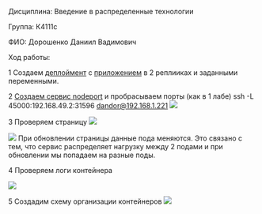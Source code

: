Дисциплина: Введение в распределенные технологии

Группа: К4111с

ФИО: Дорошенко Даниил Вадимович

Ход работы:

1 Создаем [деплоймент](https://github.com/Dandor1304/k8s-labs/blob/develop/lab2/lab2/itdt-deployments.yaml) с [приложением](https://hub.docker.com/r/ifilyaninitmo/itdt-contained-frontend) в 2 реплииках и заданными переменными.

2 [Создаем сервис nodeport](https://github.com/Dandor1304/k8s-labs/blob/develop/lab2/lab2/itdt-nodeport.yaml) и пробрасываем порты (как в 1 лабе)
ssh -L 45000:192.168.49.2:31596 dandor@192.168.1.221
![](https://github.com/Dandor1304/k8s-labs/blob/develop/lab2/lab2/Pasted%20image%2020241111215301.png)

3 Проверяем страницу
![](https://github.com/Dandor1304/k8s-labs/blob/develop/lab2/lab2/Pasted%20image%2020241111215410.png)

![](https://github.com/Dandor1304/k8s-labs/blob/develop/lab2/lab2/Pasted%20image%2020241111215442.png)
При обновлении страницы данные пода меняются. Это связано с тем, что сервис распределяет нагрузку между 2 подами и при обновлении мы попадаем на разные поды.

4 Проверяем логи контейнера

![](https://github.com/Dandor1304/k8s-labs/blob/develop/lab2/lab2/Pasted%20image%2020241111215752.png)

5 Создадим схему организации контейнеров 
![](https://github.com/Dandor1304/k8s-labs/blob/develop/lab2/lab2/Диаграмма%20без%20названия.drawio%20(15).drawio.png)
